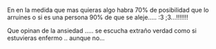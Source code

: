
En en la medida que mas quieras algo habra 70% de posibilidad que lo arruines o si es una persona 90% de que se aleje..... :3 ;3...!!!!!!!

Que opinan de la ansiedad ..... se escucha extraño verdad como si estuvieras enfermo .. aunque no...
